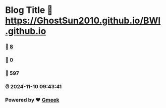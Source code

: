 # Blog Title :link: https://GhostSun2010.github.io/BWI.github.io 
### :page_facing_up: [8](https://GhostSun2010.github.io/BWI.github.io/tag.html) 
### :speech_balloon: 0 
### :hibiscus: 597 
### :alarm_clock: 2024-11-10 09:43:41 
### Powered by :heart: [Gmeek](https://github.com/Meekdai/Gmeek)
